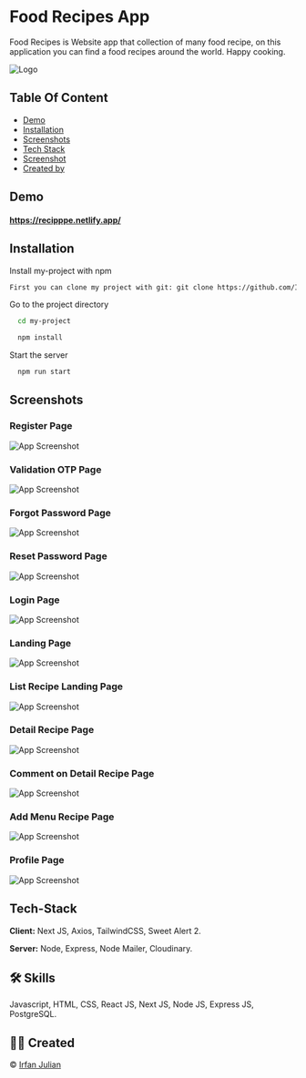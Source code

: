 # Food Recipes App

Food Recipes is Website app that collection of many food recipe, on this application you can find a food recipes around the world. Happy cooking.

![Logo](https://raw.githubusercontent.com/IrfanJulian/Food-App/main/Assets/food%20recipes.jpg)

## Table Of Content
- [Demo](#Demo)
- [Installation](#Installation)
- [Screenshots](#Screenshots)
- [Tech Stack](#Tech-Stack)
- [Screenshot](#Screenshots)
- [Created by](#Created)

## Demo

#### https://recipppe.netlify.app/

## Installation

Install my-project with npm

```bash
First you can clone my project with git: git clone https://github.com/IrfanJulian/Food-App.git
```
    
Go to the project directory

```bash
  cd my-project
```

```bash
  npm install
```

Start the server

```bash
  npm run start
```

## Screenshots

### Register Page
![App Screenshot](https://raw.githubusercontent.com/IrfanJulian/Food-App/main/screenshot/register.png)

### Validation OTP Page
![App Screenshot](https://raw.githubusercontent.com/IrfanJulian/Food-App/main/screenshot/OTP%20verified.png)

### Forgot Password Page
![App Screenshot](https://raw.githubusercontent.com/IrfanJulian/Food-App/main/screenshot/forgot%20password.png)

### Reset Password Page
![App Screenshot](https://raw.githubusercontent.com/IrfanJulian/Food-App/main/screenshot/reset%20password.png)

### Login Page
![App Screenshot](https://raw.githubusercontent.com/IrfanJulian/Food-App/main/screenshot/login%20(2).png)

### Landing Page
![App Screenshot](https://raw.githubusercontent.com/IrfanJulian/Food-App/main/screenshot/landing%20page.png)

### List Recipe Landing Page
![App Screenshot](https://raw.githubusercontent.com/IrfanJulian/Food-App/main/screenshot/list%20landing%20page.png)

### Detail Recipe Page
![App Screenshot](https://raw.githubusercontent.com/IrfanJulian/Food-App/main/screenshot/detail%20recipe%20(2).png)

### Comment on Detail Recipe Page
![App Screenshot](https://raw.githubusercontent.com/IrfanJulian/Food-App/main/screenshot/comment.png)

### Add Menu Recipe Page
![App Screenshot](https://raw.githubusercontent.com/IrfanJulian/Food-App/main/screenshot/add%20recipe.png)

### Profile Page
![App Screenshot](https://raw.githubusercontent.com/IrfanJulian/Food-App/main/screenshot/profile.png)

## Tech-Stack

**Client:** Next JS, Axios, TailwindCSS, Sweet Alert 2.

**Server:** Node, Express, Node Mailer, Cloudinary.

## 🛠 Skills
Javascript, HTML, CSS, React JS, Next JS, Node JS, Express JS, PostgreSQL.

## 👩‍💻 Created
© [Irfan Julian](https://github.com/IrfanJulian)
